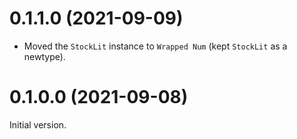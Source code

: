 # 0.1.1.0 (2021-09-09)

* Moved the `StockLit` instance to `Wrapped Num` (kept `StockLit` as a newtype).

# 0.1.0.0 (2021-09-08)

Initial version.
